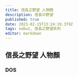 ```yaml
---
title: 信長之野望 人物顏
description: 信長の野望
published: true
date: 2023-02-15T13:24:19.379Z
tags: nobu1, 信長之野望系列
editor: markdown
---
```


## 信長之野望 人物顏

### DOS
